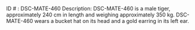 ID # : DSC-MATE-460
Description: DSC-MATE-460 is a male tiger, approximately 240 cm in length and weighing approximately 350 kg. DSC-MATE-460 wears a bucket hat on its head and a gold earring in its left ear.